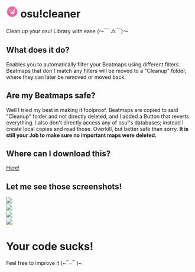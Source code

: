 # <img src="res/icon.png" width="32" height="32" /> osu!cleaner
 Clean up your osu! Library with ease (〜￣ △￣)〜

## What does it do?
Enables you to automatically filter your Beatmaps using different filters. Beatmaps that don't match any filters will be moved to a "Cleanup" folder, where they can later be removed or moved back.

## Are my Beatmaps safe?
Well I tried my best in making it foolproof. Beatmaps are copied to said "Cleanup" folder and not directly deleted, and I added a Button that reverts everything. I also don't directly access any of osu!'s databases; instead I create local copies and read those. Overkill, but better safe than sorry. **It is still your Job to make sure no important maps were deleted.**

## Where can I download this?
[Here!]()

## Let me see those screenshots!
![](https://i.imgur.com/sxwfWM6.png) </br>
![](https://i.imgur.com/35Amtmi.png) </br>
![](https://i.imgur.com/MMcFeMU.png) </br>
![](https://i.imgur.com/Q1l8huK.png) </br>

# Your code sucks!
Feel free to improve it (~‾⌣‾ )~